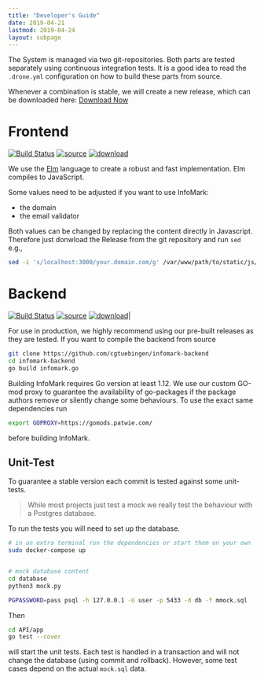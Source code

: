```yaml
---
title: "Developer's Guide"
date: 2019-04-21
lastmod: 2019-04-24
layout: subpage
---
```


The System is managed via two git-repositories.
Both parts are tested separately using continuous integration tests. It is a good idea to read the `.drone.yml` configuration on how to build these parts from source.

Whenever a combination is stable, we will create a new release, which can be downloaded here:
<a class="btn btn-primary" href="https://github.com/cgtuebingen/infomark/releases" target="_blank"><i class="fas fa-cloud-download-alt"></i> Download Now</a>


# Frontend

[![Build Status](https://ci.patwie.com/api/badges/cgtuebingen/infomark-ui/status.svg)](http://ci.patwie.com/cgtuebingen/infomark-ui)
[![source](https://img.shields.io/badge/source-download-blue.svg)](https://github.com/cgtuebingen/infomark-ui)
[![download](https://img.shields.io/badge/release-download-blueviolet.svg)](https://github.com/cgtuebingen/infomark-ui/releases/latest)

We use the [Elm]((https://elm-lang.org/)) language to create a robust and fast implementation. Elm compiles to JavaScript.

Some values need to be adjusted if you want to use InfoMark:
- the domain
- the email validator

Both values can be changed by replacing the content directly in Javascript. Therefore just donwload the Release from the git repository and run `sed` e.g.,

```bash
sed -i 's/localhost:3000/your.domain.com/g' /var/www/path/to/static/js/*.js
```



# Backend

[![Build Status](https://ci.patwie.com/api/badges/cgtuebingen/infomark-backend/status.svg)](http://ci.patwie.com/cgtuebingen/infomark-backend)
[![source](https://img.shields.io/badge/source-download-blue.svg)](https://github.com/cgtuebingen/infomark-backend)
[![download](https://img.shields.io/badge/release-download-blueviolet.svg)](https://github.com/cgtuebingen/infomark-ui/releases/latest)|

For use in production, we highly recommend using our pre-built releases as they are tested. If you want to compile the backend from source

```bash
git clone https://github.com/cgtuebingen/infomark-backend
cd infomark-backend
go build infomark.go
```

Building InfoMark requires Go version at least 1.12. We use our custom GO-mod proxy to guarantee the availability of go-packages if the package authors remove or silently change some behaviours. To use the exact same dependencies run

```bash
export GOPROXY=https://gomods.patwie.com/
```

before building InfoMark.

## Unit-Test

To guarantee a stable version each commit is tested against some unit-tests.

> While most projects just test a mock we really test the behaviour with a Postgres database.

To run the tests you will need to set up the database.

```bash
# in an extra terminal run the dependencies or start them on your own
sudo docker-compose up


# mock database content
cd database
python3 mock.py

PGPASSWORD=pass psql -h 127.0.0.1 -U user -p 5433 -d db -f mmock.sql
```

Then

```bash
cd API/app
go test --cover
```

will start the unit tests. Each test is handled in a transaction and will not change the database (using commit and rollback). However, some test cases depend on the actual `mock.sql` data.